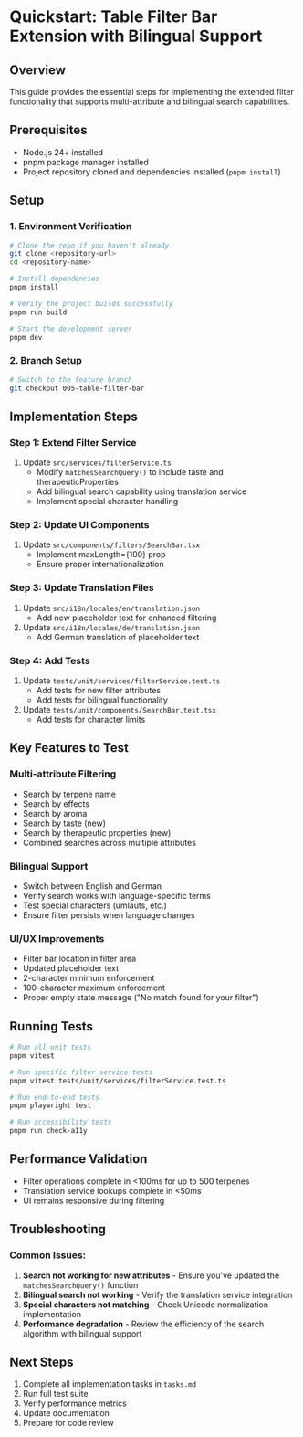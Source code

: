 # Quickstart: Table Filter Bar Extension with Bilingual Support

## Overview
This guide provides the essential steps for implementing the extended filter functionality that supports multi-attribute and bilingual search capabilities.

## Prerequisites
- Node.js 24+ installed
- pnpm package manager installed
- Project repository cloned and dependencies installed (`pnpm install`)

## Setup

### 1. Environment Verification
```bash
# Clone the repo if you haven't already
git clone <repository-url>
cd <repository-name>

# Install dependencies
pnpm install

# Verify the project builds successfully
pnpm run build

# Start the development server
pnpm dev
```

### 2. Branch Setup
```bash
# Switch to the feature branch
git checkout 005-table-filter-bar
```

## Implementation Steps

### Step 1: Extend Filter Service
1. Update `src/services/filterService.ts`
   - Modify `matchesSearchQuery()` to include taste and therapeuticProperties
   - Add bilingual search capability using translation service
   - Implement special character handling

### Step 2: Update UI Components
1. Update `src/components/filters/SearchBar.tsx`
   - Implement maxLength={100} prop
   - Ensure proper internationalization

### Step 3: Update Translation Files
1. Update `src/i18n/locales/en/translation.json`
   - Add new placeholder text for enhanced filtering
2. Update `src/i18n/locales/de/translation.json`
   - Add German translation of placeholder text

### Step 4: Add Tests
1. Update `tests/unit/services/filterService.test.ts`
   - Add tests for new filter attributes
   - Add tests for bilingual functionality
2. Update `tests/unit/components/SearchBar.test.tsx`
   - Add tests for character limits

## Key Features to Test

### Multi-attribute Filtering
- Search by terpene name
- Search by effects
- Search by aroma
- Search by taste (new)
- Search by therapeutic properties (new)
- Combined searches across multiple attributes

### Bilingual Support
- Switch between English and German
- Verify search works with language-specific terms
- Test special characters (umlauts, etc.)
- Ensure filter persists when language changes

### UI/UX Improvements
- Filter bar location in filter area
- Updated placeholder text
- 2-character minimum enforcement
- 100-character maximum enforcement
- Proper empty state message ("No match found for your filter")

## Running Tests
```bash
# Run all unit tests
pnpm vitest

# Run specific filter service tests
pnpm vitest tests/unit/services/filterService.test.ts

# Run end-to-end tests
pnpm playwright test

# Run accessibility tests
pnpm run check-a11y
```

## Performance Validation
- Filter operations complete in <100ms for up to 500 terpenes
- Translation service lookups complete in <50ms
- UI remains responsive during filtering

## Troubleshooting

### Common Issues:
1. **Search not working for new attributes** - Ensure you've updated the `matchesSearchQuery()` function
2. **Bilingual search not working** - Verify the translation service integration
3. **Special characters not matching** - Check Unicode normalization implementation
4. **Performance degradation** - Review the efficiency of the search algorithm with bilingual support

## Next Steps
1. Complete all implementation tasks in `tasks.md`
2. Run full test suite
3. Verify performance metrics
4. Update documentation
5. Prepare for code review